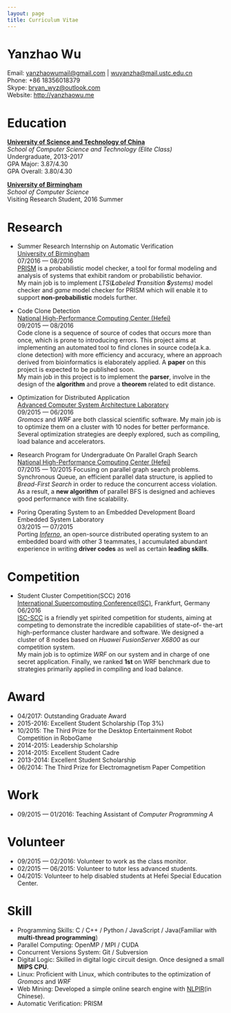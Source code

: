 ```yaml
---
layout: page
title: Curriculum Vitae
---
```


Yanzhao Wu
==========


Email: <yanzhaowumail@gmail.com> \| <wuyanzha@mail.ustc.edu.cn>  
Phone: +86 18356018379  
Skype: bryan_wyz@outlook.com  
Website: <http://yanzhaowu.me>  

Education
=========
[**University of Science and Technology of China**](http://en.ustc.edu.cn/)  
*School of Computer Science and Technology (Elite Class)*  
Undergraduate, 2013-2017  
GPA Major: 3.87/4.30  
GPA Overall: 3.80/4.30  

[**University of Birmingham**](http://www.birmingham.ac.uk/)  
*School of Computer Science*  
Visiting Research Student, 2016 Summer  

Research
========
- Summer Research Internship on Automatic Verification  
[University of Birmingham](http://www.birmingham.ac.uk/)  
07/2016 — 08/2016  
[PRISM](http://www.prismmodelchecker.org/) is a probabilistic model checker, a tool for formal modeling and analysis of systems that exhibit random or probabilistic behavior.  
My main job is to implement *LTS*(***L****abeled* ***T****ransition* ***S****ystems)* model checker and *game* model checker for PRISM which will enable it to support **non-probabilistic** models further.

- Code Clone Detection  
[National High-Performance Computing Center (Hefei)](http://en.nhpcc.ustc.edu.cn/)  
09/2015 — 08/2016  
Code clone is a sequence of source of codes that occurs more than once, which is prone to introducing errors. This project aims at implementing an automated tool to find clones in source code(a.k.a. clone detection) with more efficiency and accuracy, where an approach derived from bioinformatics is elaborately applied. A **paper** on this project is expected to be published soon.  
My main job in this project is to implement the **parser**, involve in the design of the **algorithm** and prove a **theorem** related to edit distance.

- Optimization for Distributed Application  
[Advanced Computer System Architecture Laboratory](http://en.nhpcc.ustc.edu.cn/)  
09/2015 — 06/2016  
*Gromacs* and *WRF* are both classical scientific software. My main job is to optimize them on a cluster with 10 nodes for better performance. Several optimization strategies are deeply explored, such as compiling, load balance and accelerators.

- Research Program for Undergraduate On Parallel Graph Search  
[National High-Performance Computing Center (Hefei)](http://en.nhpcc.ustc.edu.cn/)  
07/2015 — 10/2015
Focusing on parallel graph search problems.  
Synchronous Queue, an efficient parallel data structure, is applied to *Bread-First Search* in order to reduce the concurrent access violation. As a result, a **new algorithm** of parallel BFS is designed and achieves good performance with fine scalability.  

- Poring Operating System to an Embedded Development Board  
Embedded System Laboratory  
03/2015 — 07/2015  
Porting [*Inferno*](http://www.vitanuova.com/inferno/), an open-source distributed operating system to an embedded board with other 3 teammates, I accumulated abundant experience in writing **driver codes** as well as certain **leading skills**.

Competition
===========
- Student Cluster Competition(SCC) 2016  
[International Supercomputing Conference(ISC)](http://www.isc-hpc.com/),  Frankfurt, Germany  
06/2016  
[ISC-SCC](http://www.isc-hpc.com/student-cluster-competition.html) is a friendly yet spirited competition for students, aiming at competing to demonstrate the incredible capabilities of state-of- the-art high-performance cluster hardware and software. We designed a cluster of 8 nodes based on *Huawei FusionServer X6800* as our competition system.  
My main job is to optimize *WRF* on our system and in charge of one secret application. Finally, we ranked **1st** on WRF benchmark due to strategies primarily applied in compiling and load balance.


Award
=====
- 04/2017: Outstanding Graduate Award
- 2015-2016: Excellent Student Scholarship (Top 3%)
- 10/2015: The Third Prize for the Desktop Entertainment Robot Competition in RoboGame
- 2014-2015: Leadership Scholarship
- 2014-2015: Excellent Student Cadre
- 2013-2014: Excellent Student Scholarship
- 06/2014: The Third Prize for Electromagnetism Paper Competition

Work
====
- 09/2015 — 01/2016: Teaching Assistant of *Computer Programming A*

Volunteer
=========
- 09/2015 — 02/2016: Volunteer to work as the class monitor.
- 02/2015 — 06/2015: Volunteer to tutor less advanced students.
- 04/2015: Volunteer to help disabled students at Hefei Special Education Center.

Skill
=====
- Programming Skills: C / C++ / Python / JavaScript / Java(Familiar with **multi-thread programming**)
- Parallel Computing: OpenMP / MPI / CUDA
- Concurrent Versions System: Git / Subversion
- Digital Logic: Skilled in digital logic circuit design. Once designed a small **MIPS CPU**.
- Linux: Proficient with Linux, which contributes to the optimization of *Gromacs* and *WRF*
- Web Mining: Developed a simple online search engine with [NLPIR](http://ictclas.nlpir.org/)(in Chinese).
- Automatic Verification: PRISM
